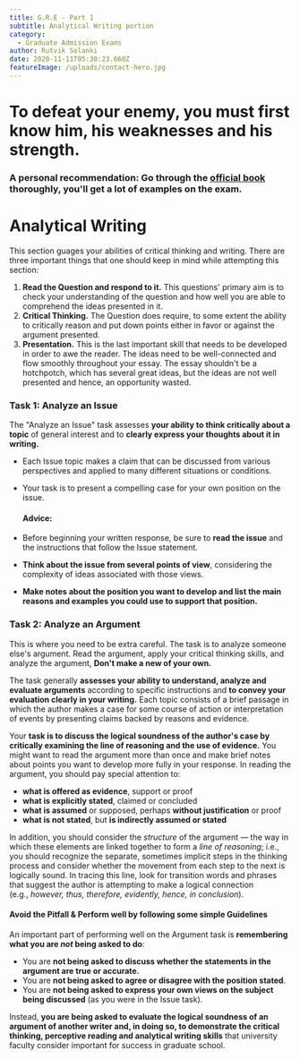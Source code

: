 ```yaml
---
title: G.R.E - Part 1
subtitle: Analytical Writing portion
category:
  - Graduate Admission Exams
author: Rutvik Solanki
date: 2020-11-11T05:30:23.660Z
featureImage: /uploads/contact-hero.jpg
---
```

# To defeat your enemy, you must first know him, his weaknesses and his strength.

### A personal recommendation: Go through the [official book](https://drive.google.com/file/d/14x2f7xACwpkdoGQ01D0s76rUcfrGMaQZ/view?usp=sharing) thoroughly, you'll get a lot of examples on the exam. 

# Analytical Writing

This section guages your abilities of critical thinking and writing. There are three important things that one should keep in mind while attempting this section:

1. **Read the Question and respond to it.** This questions' primary aim is to check your understanding of the question and how well you are able to comprehend the ideas presented in it.
2. **Critical Thinking.** The Question does require, to some extent the ability to critically reason and put down points either in favor or against the argument presented.
3. **Presentation.** This is the last important skill that needs to be developed in order to awe the reader. The ideas need to be well-connected and flow smoothly throughout your essay. The essay shouldn't be a hotchpotch, which has several great ideas, but the ideas are not well presented and hence, an opportunity wasted.

### Task 1: Analyze an Issue

The "Analyze an Issue" task assesses **your ability to think critically about a topic** of general interest and to **clearly express your thoughts about it in writing.** 

* Each Issue topic makes a claim that can be discussed from various perspectives and applied to many different situations or conditions. 
* Your task is to present a compelling case for your own position on the issue. 

  #### Advice:
* Before beginning your written response, be sure to **read the issue** and the instructions that follow the Issue statement. 
* **Think about the issue from several points of view**, considering the complexity of ideas associated with those views. 
* **Make notes about the position you want to develop and list the main reasons and examples you could use to support that position.**

### Task 2: Analyze an Argument

This is where you need to be extra careful. The task is to analyze someone else's argument. Read the argument, apply your critical thinking skills, and analyze the argument, **Don't make a new of your own.**

The task generally **assesses your ability to understand, analyze and evaluate arguments** according to specific instructions and **to convey your evaluation clearly in your writing.** Each topic consists of a brief passage in which the author makes a case for some course of action or interpretation of events by presenting claims backed by reasons and evidence.

Your **task is to discuss the logical soundness of the author's case by critically examining the line of reasoning and the use of evidence.** You might want to read the argument more than once and make brief notes about points you want to develop more fully in your response. In reading the argument, you should pay special attention to:

* **what is offered as evidence**, support or proof
* **what is explicitly stated**, claimed or concluded
* **what is assumed** or supposed, perhaps **without justification** or proof
* **what is not stated**, but **is indirectly assumed or stated**

In addition, you should consider the *structure* of the argument — the way in which these elements are linked together to form a *line of reasoning*; i.e., you should recognize the separate, sometimes implicit steps in the thinking process and consider whether the movement from each step to the next is logically sound. In tracing this line, look for transition words and phrases that suggest the author is attempting to make a logical connection (e.g., *however, thus, therefore, evidently, hence, in conclusion*).

#### Avoid the Pitfall & Perform well by following some simple Guidelines

An important part of performing well on the Argument task is **remembering what you are *not* being asked to do**:

* You are **not being asked to discuss whether the statements in the argument are true or accurate.**
* You are **not being asked to agree or disagree with the position stated**.
* You are **not being asked to express your own views on the subject being discussed** (as you were in the Issue task).

Instead, **you are being asked to evaluate the logical soundness of an argument of another writer and, in doing so, to demonstrate the critical thinking, perceptive reading and analytical writing skills** that university faculty consider important for success in graduate school.